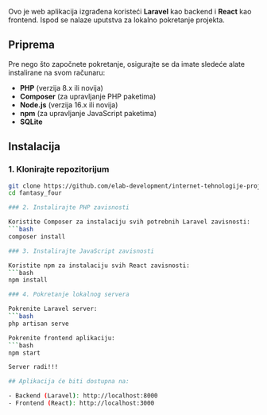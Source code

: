 Ovo je web aplikacija izgrađena koristeći **Laravel** kao backend i **React** kao frontend. Ispod se nalaze uputstva za lokalno pokretanje projekta.

## Priprema

Pre nego što započnete pokretanje, osigurajte se da imate sledeće alate instalirane na svom računaru:

- **PHP** (verzija 8.x ili novija)
- **Composer** (za upravljanje PHP paketima)
- **Node.js** (verzija 16.x ili novija)
- **npm** (za upravljanje JavaScript paketima)
- **SQLite**

## Instalacija

### 1. Klonirajte repozitorijum

```bash
git clone https://github.com/elab-development/internet-tehnologije-projekat-fantasypremierleague_2019_0061.git
cd fantasy_four

### 2. Instalirajte PHP zavisnosti

Koristite Composer za instalaciju svih potrebnih Laravel zavisnosti:
```bash
composer install

### 3. Instalirajte JavaScript zavisnosti

Koristite npm za instalaciju svih React zavisnosti:
```bash
npm install

### 4. Pokretanje lokalnog servera

Pokrenite Laravel server:
```bash
php artisan serve

Pokrenite frontend aplikaciju:
```bash
npm start

Server radi!!!

## Aplikacija će biti dostupna na:

- Backend (Laravel): http://localhost:8000
- Frontend (React): http://localhost:3000



